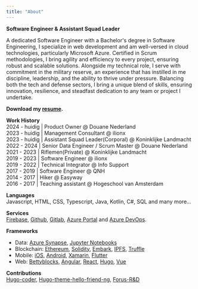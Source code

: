 ```yaml
---
title: "About"
---
```


__Software Engineer & Assistant Squad Leader__

A dedicated Software Engineer with a Bachelor's degree in Software Engineering, I specialize in web development and am well-versed in cloud technologies, particularly Microsoft Azure. Certified in Scrum methodologies, I bring agility and efficiency to every project, ensuring robust and scalable solutions. Alongside my technical role, I serve with commitment in the military reserve, an experience that has instilled in me discipline, leadership, and the ability to thrive under pressure. Balancing both the tech and defense sectors, I bring a unique blend of skills, ensuring innovation, resilience, and steadfast dedication to any team or project I undertake.

__Download my [resume](https://drive.google.com/uc?export=download&id=1NMcwfurrZ_74_xQFppRGzY2BKrOTfCd-).__

__Work History__  
2024 - huidig | Product Owner @ Douane Nederland  
2023 - huidig | Management Consultant @ ilionx  
2023 - huidig | Assistant Squad Leader(Corporal) @ Koninklijke Landmacht  
2022 - 2024 | Senior Data Engineer / Scrum Master @ Douane Nederland  
2021 - 2023 | Riflemen(Private) @ Koninklijke Landmacht  
2019 - 2023 | Software Engineer @ ilionx  
2019 - 2022 | Technical Integrator @ Info Support  
2017 - 2019 | Software Engineer @ QNH  
2014 - 2017 | Hiker @ Easyway  
2016 - 2017 | Teaching assistant @ Hogeschool van Amsterdam   

__Languages__   
Javascript, HTML, CSS, Typescript, Java, Kotlin, C#, SQL and many more...

__Services__    
[Firebase](https://firebase.google.com/), [Github](https://github.com/Reijnn), [Gitlab](https://gitlab.com/Reijnn?nav_source=navbar), [Azure Portal](https://portal.asure.com) and [Azure DevOps](https://azure.microsoft.com/en-us/services/devops/).

__Frameworks__  
* Data: [Azure Synapse](https://azure.microsoft.com/nl-nl/products/synapse-analytics), [Jupyter Notebooks](https://jupyter.org/)
* Blockchain: [Ethereum](https://www.ethereum.org/), [Solidity](http://solidity.readthedocs.io), [Embark](https://github.com/embark-framework/embark), [IPFS](https://ipfs.io/), [Truffle](http://truffleframework.com/)
* Mobile: [iOS](https://developer.apple.com/), [Android](https://developer.android.com/), [Xamarin](https://www.xamarin.com/), [Flutter](https://flutter.io/)
* Web: [Bettyblocks](https://www.bettyblocks.com/), [Angular](https://angular.io/), [React](https://reactjs.org/), [Hugo](https://gohugo.io/), [Vue](https://vuejs.org/)

__Contributions__   
[Hugo-coder](https://github.com/luizdepra/hugo-coder/commits?author=Reijnn), [Hugo-theme-hello-friend-ng](https://github.com/rhazdon/hugo-theme-hello-friend-ng/commits?author=Reijnn), [Forus-R&D](https://github.com/teamforus/research-and-development/commits?author=Reijnn)